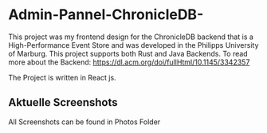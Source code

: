 # Admin-Pannel-ChronicleDB-

This project was my frontend design for the ChronicleDB backend that is a High-Performance Event Store and was developed in the Philipps University of Marburg.
This project supports both Rust and Java Backends.
To read more about the Backend: https://dl.acm.org/doi/fullHtml/10.1145/3342357

The Project is written in React js.

## Aktuelle Screenshots 
All Screenshots can be found in Photos Folder



